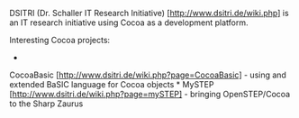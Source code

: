  

DSITRI (Dr. Schaller IT Research Initiative) [http://www.dsitri.de/wiki.php] is an IT research initiative using Cocoa as a development platform.

Interesting Cocoa projects:
 
*
CocoaBasic [http://www.dsitri.de/wiki.php?page=CocoaBasic] - using and extended BaSIC language for Cocoa objects
*
MySTEP [http://www.dsitri.de/wiki.php?page=mySTEP] - bringing OpenSTEP/Cocoa to the Sharp Zaurus

